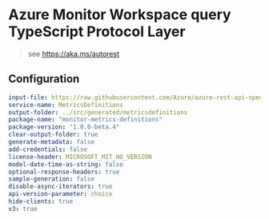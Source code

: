 # Azure Monitor Workspace query TypeScript Protocol Layer

> see https://aka.ms/autorest

## Configuration

```yaml
input-file: https://raw.githubusercontent.com/Azure/azure-rest-api-specs/master/specification/monitor/resource-manager/Microsoft.Insights/stable/2018-01-01/metricDefinitions_API.json
service-name: MetricsDefinitions
output-folder: ../src/generated/metricsdefinitions
package-name: "monitor-metrics-definitions"
package-version: "1.0.0-beta.4"
clear-output-folder: true
generate-metadata: false
add-credentials: false
license-header: MICROSOFT_MIT_NO_VERSION
model-date-time-as-string: false
optional-response-headers: true
sample-generation: false
disable-async-iterators: true
api-version-parameter: choice
hide-clients: true
v3: true
```

